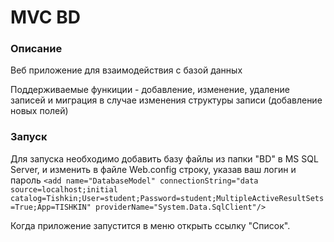 # MVC BD
### Описание 
Веб приложение для взаимодействия с базой данных

Поддерживаемые функиции - добавление, изменение, удаление записей и миграция в случае изменения структуры записи (добавление новых полей)
### Запуск 
Для запуска необходимо добавить базу файлы из папки "BD" в MS SQL Server, и изменить в файле Web.config строку, указав ваш логин и пароль
```<add name="DatabaseModel" connectionString="data source=localhost;initial catalog=Tishkin;User=student;Password=student;MultipleActiveResultSets=True;App=TISHKIN" providerName="System.Data.SqlClient"/>```

Когда приложение запустится в меню открыть ссылку "Список".
